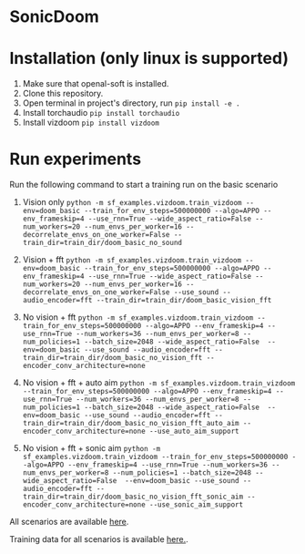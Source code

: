 # SonicDoom
# Installation (only linux is supported)
1. Make sure that openal-soft is installed.
2. Clone this repository.
3. Open terminal in project's directory, run ```pip install -e .```
4. Install torchaudio ```pip install torchaudio```
5. Install vizdoom ```pip install vizdoom```

# Run experiments
Run the following command to start a training run on the basic scenario

1. Vision only ```python -m sf_examples.vizdoom.train_vizdoom --env=doom_basic --train_for_env_steps=500000000 --algo=APPO --env_frameskip=4 --use_rnn=True --wide_aspect_ratio=False --num_workers=20 --num_envs_per_worker=16 --decorrelate_envs_on_one_worker=False --train_dir=train_dir/doom_basic_no_sound```

2. Vision + fft ```python -m sf_examples.vizdoom.train_vizdoom --env=doom_basic --train_for_env_steps=500000000 --algo=APPO --env_frameskip=4 --use_rnn=True --wide_aspect_ratio=False --num_workers=20 --num_envs_per_worker=16 --decorrelate_envs_on_one_worker=False --use_sound --audio_encoder=fft --train_dir=train_dir/doom_basic_vision_fft```

3. No vision + fft ```python -m sf_examples.vizdoom.train_vizdoom --train_for_env_steps=500000000 --algo=APPO --env_frameskip=4 --use_rnn=True --num_workers=36 --num_envs_per_worker=8 --num_policies=1 --batch_size=2048 --wide_aspect_ratio=False  --env=doom_basic --use_sound --audio_encoder=fft --train_dir=train_dir/doom_basic_no_vision_fft --encoder_conv_architecture=none```

4. No vision + fft + auto aim ```python -m sf_examples.vizdoom.train_vizdoom --train_for_env_steps=500000000 --algo=APPO --env_frameskip=4 --use_rnn=True --num_workers=36 --num_envs_per_worker=8 --num_policies=1 --batch_size=2048 --wide_aspect_ratio=False  --env=doom_basic --use_sound --audio_encoder=fft --train_dir=train_dir/doom_basic_no_vision_fft_auto_aim --encoder_conv_architecture=none --use_auto_aim_support```


5. No vision + fft + sonic aim ```python -m sf_examples.vizdoom.train_vizdoom --train_for_env_steps=500000000 --algo=APPO --env_frameskip=4 --use_rnn=True --num_workers=36 --num_envs_per_worker=8 --num_policies=1 --batch_size=2048 --wide_aspect_ratio=False  --env=doom_basic --use_sound --audio_encoder=fft --train_dir=train_dir/doom_basic_no_vision_fft_sonic_aim --encoder_conv_architecture=none --use_sonic_aim_support```

All scenarios are available [here](sf_examples/vizdoom/doom/doom_utils.py).

Training data for all scenarios is available [here.](https://drive.proton.me/urls/187JD4X2PC#kgaCjTpyEzp9).
